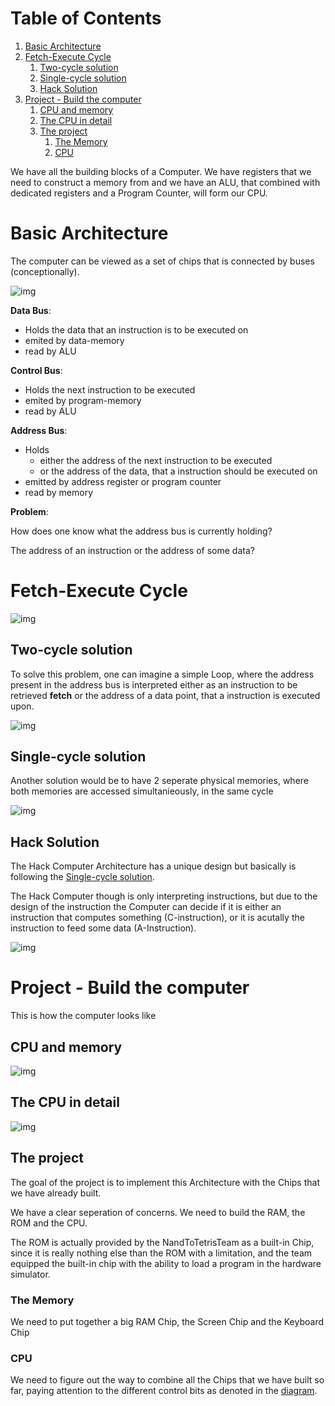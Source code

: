 
# Table of Contents

1.  [Basic Architecture](#org0249284)
2.  [Fetch-Execute Cycle](#org3ffbab6)
    1.  [Two-cycle solution](#org60f087a)
    2.  [Single-cycle solution](#orga2baca6)
    3.  [Hack Solution](#org6601197)
3.  [Project - Build the computer](#orgc693bd6)
    1.  [CPU and memory](#orge9b4db8)
    2.  [The CPU in detail](#org6ad1642)
    3.  [The project](#orgb0111e7)
        1.  [The Memory](#org56befec)
        2.  [CPU](#org6fe3acf)

We have all the building blocks of a Computer. We have registers that we need to construct a memory from and we have an ALU, that combined with dedicated registers and a Program Counter, will form our CPU.


<a id="org0249284"></a>

# Basic Architecture

The computer can be viewed as a set of chips that is connected by buses (conceptionally).

![img](imgs/basic_archi.png)

**Data Bus**:

-   Holds the data that an instruction is to be executed on
-   emited by data-memory
-   read by ALU

**Control Bus**:

-   Holds the next instruction to be executed
-   emited by program-memory
-   read by ALU

**Address Bus**:

-   Holds
    -   either the address of the next instruction to be executed
    -   or the address of the data, that a instruction should be executed on
-   emitted by address register or program counter
-   read by memory

**Problem**:

How does one know what the address bus is currently holding?

The address of an instruction or the address of some data?


<a id="org3ffbab6"></a>

# Fetch-Execute Cycle

![img](imgs/fetch_execute_issues.png)


<a id="org60f087a"></a>

## Two-cycle solution

To solve this problem, one can imagine a simple Loop, where the address present in the address bus is interpreted either as an instruction to be retrieved **fetch** or the address of a data point, that a instruction is executed upon.

![img](imgs/twoCycle.png)


<a id="orga2baca6"></a>

## Single-cycle solution

Another solution would be to have 2 seperate physical memories, where both memories are accessed simultanieously, in the same cycle

![img](imgs/single_cycle.png)


<a id="org6601197"></a>

## Hack Solution

The Hack Computer Architecture has a unique design but basically is following the [Single-cycle solution](#orga2baca6).

The Hack Computer though is only interpreting instructions, but due to the design of the instruction the Computer can decide if it is either an instruction that computes something (C-instruction), or it is acutally the instruction to feed some data (A-Instruction).

![img](imgs/CPU_abstraction.png)


<a id="orgc693bd6"></a>

# Project - Build the computer

This is how the computer looks like


<a id="orge9b4db8"></a>

## CPU and memory

![img](imgs/hackComputer2.png)


<a id="org6ad1642"></a>

## The CPU in detail

![img](imgs/hackComputer.png)


<a id="orgb0111e7"></a>

## The project

The goal of the project is to implement this Architecture with the Chips that we have already built.

We have a clear seperation of concerns. We need to build the RAM, the ROM and the CPU.

The ROM is actually provided by the NandToTetrisTeam as a built-in Chip, since it is really nothing else than the ROM with a limitation, and the team equipped the built-in chip with the ability to load a program in the hardware simulator.


<a id="org56befec"></a>

### The Memory

We need to put together a big RAM Chip, the Screen Chip and the Keyboard Chip


<a id="org6fe3acf"></a>

### CPU

We need to figure out the way to combine all the Chips that we have built so far, paying attention to the different control bits as denoted in the [diagram](#org6ad1642).

